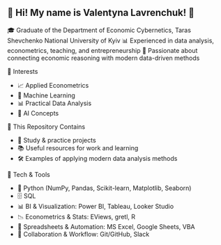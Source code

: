## 👋 Hi! My name is Valentyna Lavrenchuk! 👋

🎓 Graduate of the Department of Economic Cybernetics, Taras Shevchenko National University of Kyiv
📊 Experienced in data analysis, econometrics, teaching, and entrepreneurship
🚀 Passionate about connecting economic reasoning with modern data-driven methods

🔎 Interests
- 📈 Applied Econometrics
- 🤖 Machine Learning
- 📊 Practical Data Analysis
- 🧠 AI Concepts

📂 This Repository Contains
- 📘 Study & practice projects
- 📚 Useful resources for work and learning
- 🛠️ Examples of applying modern data analysis methods

🔧 Tech & Tools
- 🐍 Python (NumPy, Pandas, Scikit-learn, Matplotlib, Seaborn)
- 🗄️ SQL
- 📊 BI & Visualization: Power BI, Tableau, Looker Studio
- 📉 Econometrics & Stats: EViews, gretl, R
- 📑 Spreadsheets & Automation: MS Excel, Google Sheets, VBA
- 🤝 Collaboration & Workflow: Git/GitHub, Slack
